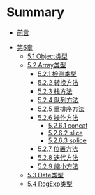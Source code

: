 # Summary

* [前言](README.md)

<!--
* [第4章](./Ch04/04.md)
    * [4.1 基本类型和引用类型的值](./Ch04/01/1.md)
    * [4.2 执行环境及作用域](./Ch04/02/2.md)
        * [4.2.1 延长作用域链](./Ch04/02/2.1.md)
        * [4.2.2 没有块级作用域](./Ch04/02/2.2.md)
    * [4.3 垃圾回收](./Ch04/03/3.md)
    * [4.4 小结](./Ch04/04/4.md)
-->

* [第5章](./Ch05/5.md)
    * [5.1 Object类型](./Ch05/01/1.md)
    * [5.2 Array类型](./Ch05/02/2.md)
        * [5.2.1 检测类型](./Ch05/02/2.1.md)
        * [5.2.2 转换方法](./Ch05/02/2.2.md)
        * [5.2.3 栈方法](./Ch05/02/2.3.md)
        * [5.2.4 队列方法](./Ch05/02/2.4.md)
        * [5.2.5 重排序方法](./Ch05/02/2.5.md)
        * [5.2.6 操作方法](./Ch05/02/2.6.md)
            * [5.2.6.1 concat](./Ch05/02/2.6.1.md)
            * [5.2.6.2 slice](./Ch05/02/2.6.2.md)
            * [5.2.6.3 splice](./Ch05/02/2.6.3.md)
        * [5.2.7 位置方法](./Ch05/02/2.7.md)
        * [5.2.8 迭代方法](./Ch05/02/2.8.md)
        * [5.2.9 缩小方法](./Ch05/02/2.9.md)
    * [5.3 Date类型](./Ch05/03/3.md)
    * [5.4 RegExp类型](./Ch05/04/4.md)

<!--
* [第21章](./Ch21/21.md)
    * [21.4 跨源资源共享](./Ch21/21.4.md)
* [第23章](./Ch23/23.md)
    * [23.3 数据存储](./Ch23/3/23.3.md)
        * [23.3.1 Cookie](./Ch23/3/23.3.1.md)
            * [1 限制](./Ch23/3/23.3.1.1.md)
            * [2 cookie 的构成](./Ch23/3/23.3.1.2.md)
            * [3 JavaScript 中的 cookie](./Ch23/3/23.3.1.3.md)
            * [4 子 cookie](./Ch23/3/23.3.1.4.md)
-->
